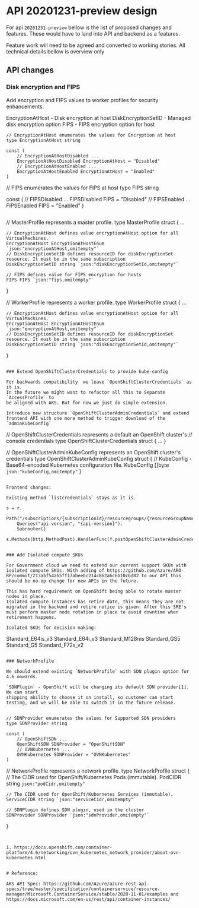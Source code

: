 # API 20201231-preview design

For api `20201231-preview` bellow is the list of proposed changes and features.
These would have to land into API and backend as a features.

Feature work will need to be agreed and converted to working stories. All technical details bellow is overview only

## API changes

### Disk encryption and FIPS

Add encryption and FIPS values to worker profiles for security enhancements.

EncryptionAtHost - Disk encryption at host
DiskEncryptionSetID - Managed disk encryption option
FIPS - FIPS encryption option for host

```
// EncryptionAtHost enumerates the values for Encryption at host
type EncryptionAtHost string

const (
	// EncryptionAtHostDisabled ...
	EncryptionAtHostDisabled EncryptionAtHost = "Disabled"
	// EncryptionAtHostEnabled ...
	EncryptionAtHostEnabled EncryptionAtHost = "Enabled"
)

```
// FIPS enumerates the values for FIPS at host
type FIPS string

const (
	// FIPSDisabled ...
	FIPSDisabled FIPS = "Disabled"
	// FIPSEnabled ...
	FIPSEnabled FIPS = "Enabled"
)

```

```
// MasterProfile represents a master profile.
type MasterProfile struct {
	...

	// EncryptionAtHost defines value encryptionAtHost option for all VirtualMachines.
	EncryptionAtHost EncryptionAtHostEnum `json:"encryptionAtHost,omitempty"`
	// DiskEncryptionSetID defines resourceID for diskEncryptionSet resource. It must be in the same subscription
	DiskEncryptionSetID string `json:"diskEncryptionSetId,omitempty"`

	// FIPS defines value for FIPS encryption for hosts
	FIPS FIPS `json:"fips,omitempty"`
}


// WorkerProfile represents a worker profile.
type WorkerProfile struct {
	...

	// EncryptionAtHost defines value encryptionAtHost option for all VirtualMachines.
	EncryptionAtHost EncryptionAtHostEnum `json:"encryptionAtHost,omitempty"`
	// DiskEncryptionSetID defines resourceID for diskEncryptionSet resource. It must be in the same subscription
	DiskEncryptionSetID string `json:"diskEncryptionSetId,omitempty"`
}
```

### Extend OpenShiftClusterCredentials to provide kube-config

For backwards compatibility  we leave `OpenShiftClusterCredentials` as it is.
In the future we might want to refactor all this to Separate `AccessProfile` to
be aligned with AKS. But for now we just do simple extension.

Introduce new structure `OpenShiftClusterAdminCredentials` and extend frontend API with one more method to trigger download of the `adminKubeConfig`

```
// OpenShiftClusterCredentials represents a default an OpenShift cluster's
// console credentials
type OpenShiftClusterCredentials struct {
	...
}

// OpenShiftClusterAdminKubeConfig represents an OpenShift cluster's credentials
type OpenShiftClusterAdminKubeConfig struct {
	// KubeConfig - Base64-encoded Kubernetes configuration file.
	KubeConfig []byte `json:"kubeConfig,omitempty"`
}

```

Frontend changes:

Existing method `listcredentials` stays as it is.

```
	s = r.
		Path("/subscriptions/{subscriptionId}/resourcegroups/{resourceGroupName}/providers/{resourceProviderNamespace}/{resourceType}/{resourceName}/listadmincredentials")
		Queries("api-version", "{api-version}").
		Subrouter()

	s.Methods(http.MethodPost).HandlerFunc(f.postOpenShiftClusterAdminCredentials).Name("postOpenShiftClusterAdminCredentials")
```

### Add Isolated compute SKUs

For Government cloud we need to extend our current support SKUs with isolated compute SKUs. With adding of https://github.com/Azure/ARO-RP/commit/213abf54a65ff17abeebc214c862a6c6b10c6d82 to our API this should be no-op change for new APIs in the future.

This has hard requirement on OpenShift being able to rotate master nodes in place.
Isolated compute instances has retire date, this means they are not migrated in the backend and retire notice is given. After this SRE's must perform master node rotation in place to avoid downtime when retirement happens.

Isolated SKUs for decision making:

```
Standard_E64is_v3
Standard_E64i_v3
Standard_M128ms
Standard_GS5
Standard_G5
Standard_F72s_v2
```

### NetworkProfile

We should extend existing `NetworkProfile` with SDN plugin option for 4.6 onwards.

`SDNPlugin` - OpenShift will be changing its default SDN provider[1]. We can start
shipping ability to choose it on install, so customer can start testing, and we will be able to switch it in the future release.


// SDNProvider enumerates the values for Supported SDN providers
type SDNProvider string

const (
	// OpenShiftSDN ...
	OpenShiftSDN SDNProvider = "OpenShiftSDN"
	// OVNKubernetes ...
	OVNKubernetes SDNProvider = "OVNKubernetes"
)

```
// NetworkProfile represents a network profile.
type NetworkProfile struct {
	// The CIDR used for OpenShift/Kubernetes Pods (immutable).
	PodCIDR string `json:"podCidr,omitempty"`

	// The CIDR used for OpenShift/Kubernetes Services (immutable).
	ServiceCIDR string `json:"serviceCidr,omitempty"`

	// SDNPlugin defines SDN plugin, used in the cluster
	SDNProvider SDNProvider `json:"sdnProvider,omitempty"`
}
```


1. https://docs.openshift.com/container-platform/4.6/networking/ovn_kubernetes_network_provider/about-ovn-kubernetes.html


# Reference:

AKS API Spec: https://github.com/Azure/azure-rest-api-specs/tree/master/specification/containerservice/resource-manager/Microsoft.ContainerService/stable/2020-11-01/examples and https://docs.microsoft.com/en-us/rest/api/container-instances/

